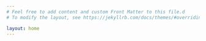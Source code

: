 ```yaml
---
# Feel free to add content and custom Front Matter to this file.d
# To modify the layout, see https://jekyllrb.com/docs/themes/#overriding-theme-defaults

layout: home
---
```

